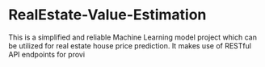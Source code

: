 # RealEstate-Value-Estimation
This is a simplified and reliable Machine Learning model project which can be utilized for real estate house price prediction. It makes use of RESTful API endpoints for provi